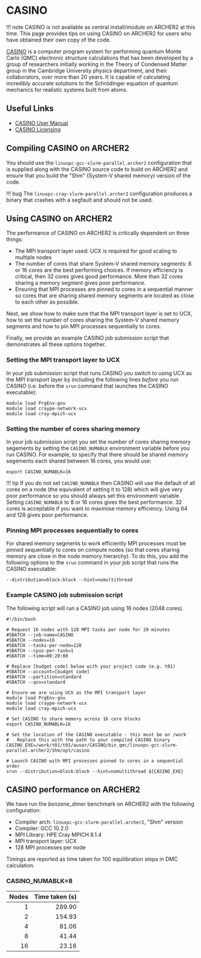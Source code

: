 # CASINO

!!! note
    CASINO is not available as central install/module on ARCHER2 at this time. This 
    page provides tips on using CASINO on ARCHER2 for users who have obtained their 
    own copy of the code.

[CASINO](https://vallico.net/casinoqmc/) is a computer program system for performing
quantum Monte Carlo (QMC) electronic structure calculations that has been developed
by a group of researchers initially working in the Theory of Condensed Matter group in
the Cambridge University physics department, and their collaborators, over more than
20 years.  It is capable of calculating incredibly accurate solutions to the Schrödinger
equation of quantum mechanics for realistic systems built from atoms. 

## Useful Links

   - [CASINO User Manual](https://casinoqmc.net/casino_manual_dir/casino_manual.pdf)
   - [CASINO Licensing](https://vallico.net/casinoqmc/request-a-copy/)

## Compiling CASINO on ARCHER2

You should use the `linuxpc-gcc-slurm-parallel.archer2` configuration that is supplied
along with the CASINO source code to build on ARCHER2 and ensure that you build the
"Shm" (System-V shared memory) version of the code.

!!! bug
    The `linuxpc-cray-slurm-parallel.archer2` configuration produces a binary that
    crashes with a segfault and should not be used.

## Using CASINO on ARCHER2

The performance of CASINO on ARCHER2 is critically dependent on three things:

- The MPI transport layer used: UCX is required for good scaling to multiple nodes
- The number of cores that share System-V shared memory segments: 8 or 16 cores are
  the best performing choices. If memory efficiency is critical, then 32 cores gives
  good performance. More than 32 cores sharing a memory segment gives poor performance.
- Ensuring that MPI processes are pinned to cores in a sequential manner so cores that 
  are sharing shared memory segments are located as close to each other as possible.

Next, we show how to make sure that the MPI transport layer is set to UCX, 
how to set the number of cores sharing the System-V shared memory segments and
how to pin MPI processes sequentially to cores.

Finally, we provide an example CASINO job submission script that demonstrates all
these options together.

### Setting the MPI transport layer to UCX

In your job submission script that runs CASINO you switch to using UCX as the MPI
transport layer by including the following lines *before* you run CASINO (i.e. before
the `srun` command that launches the CASINO executable):

```
module load PrgEnv-gnu
module load craype-network-ucx
module load cray-mpich-ucx
```

### Setting the number of cores sharing memory

In your job submission script you set the number of cores sharing memory segements 
by setting the `CASINO_NUMABLK` environment variable before you run CASINO. For example,
to specify that there should be shared memory segements each shared between 16 cores, you
would use:

```
export CASINO_NUMABLK=16
```

!!! tip
    If you do not set `CASINO_NUMABLK` then CASINO will use the default of all cores on 
    a node (the equivalent of setting it to 128) which will give very poor performance so
    you should always set this environment variable. Setting `CASINO_NUMABLK` to 8 or 16
    cores gives the best performance. 32 cores is acceptable if you want to maximise
    memory efficiency. Using 64 and 128 gives poor performance.

### Pinning MPI processes sequentially to cores

For shared memory segments to work efficiently MPI processes must be pinned sequentially
to cores on compute nodes (so that cores sharing memory are close in the node memory hierarchy).
To do this, you add the following options to the `srun` command in your job script that runs
the CASINO executable:

```
--distribution=block:block --hint=nomultithread
```

### Example CASINO job submission script

The following script will run a CASINO job using 16 nodes (2048 cores).

```
#!/bin/bash

# Request 16 nodes with 128 MPI tasks per node for 20 minutes
#SBATCH --job-name=CASINO
#SBATCH --nodes=16
#SBATCH --tasks-per-node=128
#SBATCH --cpus-per-task=1
#SBATCH --time=00:20:00

# Replace [budget code] below with your project code (e.g. t01)
#SBATCH --account=[budget code]
#SBATCH --partition=standard
#SBATCH --qos=standard

# Ensure we are using UCX as the MPI transport layer
module load PrgEnv-gnu
module load craype-network-ucx
module load cray-mpich-ucx

# Set CASINO to share memory across 16 core blocks
export CASINO_NUMABLK=16

# Set the location of the CASINO executable - this must be on /work
#   Replace this with the path to your compiled CASINO binary
CASINO_EXE=/work/t01/t01/auser/CASINO/bin_qmc/linuxpc-gcc-slurm-parallel.archer2/Shm/opt/casino

# Launch CASINO with MPI processes pinned to cores in a sequential order
srun --distribution=block:block --hint=nomultithread ${CASINO_EXE}
```

## CASINO performance on ARCHER2

We have run the *benzene_dimer* benchmark on ARCHER2 with the following configuration:

- Compiler arch: `linuxpc-gcc-slurm-parallel.archer2`, "Shm" version
- Compiler: GCC 10.2.0
- MPI Library: HPE Cray MPICH 8.1.4
- MPI transport layer: UCX
- 128 MPI processes per node

Timings are reported as time taken for 100 equilibration steps in DMC calculation.

### CASINO_NUMABLK=8

| Nodes | Time taken (s) |
|------:|---------------:|
|     1 |         289.90 |
|     2 |         154.93 |
|     4 |          81.06 |
|     8 |          41.44 |
|    16 |          23.16 |

